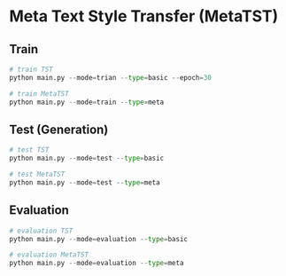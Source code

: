 # Meta Text Style Transfer (MetaTST)

## Train

```python
# train TST
python main.py --mode=trian --type=basic --epoch=30

# train MetaTST
python main.py --mode=train --type=meta
```

## Test (Generation)

```python
# test TST
python main.py --mode=test --type=basic

# test MetaTST
python main.py --mode=test --type=meta
```

## Evaluation

```python
# evaluation TST
python main.py --mode=evaluation --type=basic

# evaluation MetaTST
python main.py --mode=evaluation --type=meta
```